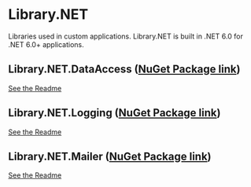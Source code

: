 # Library.NET
Libraries used in custom applications. Library.NET is built in .NET 6.0 for .NET 6.0+ applications.

## Library.NET.DataAccess ([NuGet Package link](https://www.nuget.org/packages/Library.NET.DataAccess/))
[See the Readme](../main/Library.NET.DataAccess/README.md)

## Library.NET.Logging (<a href="https://www.nuget.org/packages/Library.NET.Logging/">NuGet Package link</a>)
[See the Readme](../main/Library.NET.Logging/README.md)

## Library.NET.Mailer (<a href="https://www.nuget.org/packages/Library.NET.Mailer/">NuGet Package link</a>)
[See the Readme](../main/Library.NET.Mailer/README.md)
